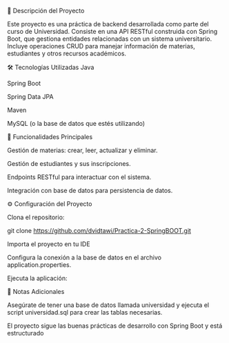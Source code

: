 🎯 Descripción del Proyecto

Este proyecto es una práctica de backend desarrollada como parte del curso de Universidad. Consiste en una API RESTful construida con Spring Boot, que gestiona entidades relacionadas con un sistema universitario. Incluye operaciones CRUD para manejar información de materias, estudiantes y otros recursos académicos.

🛠️ Tecnologías Utilizadas
Java

Spring Boot

Spring Data JPA

Maven

MySQL (o la base de datos que estés utilizando)

🚀 Funcionalidades Principales


Gestión de materias: crear, leer, actualizar y eliminar.

Gestión de estudiantes y sus inscripciones.

Endpoints RESTful para interactuar con el sistema.

Integración con base de datos para persistencia de datos.


⚙️ Configuración del Proyecto


Clona el repositorio:


git clone https://github.com/dvidtawi/Practica-2-SpringBOOT.git



Importa el proyecto en tu IDE 


Configura la conexión a la base de datos en el archivo application.properties.


Ejecuta la aplicación:


📌 Notas Adicionales

Asegúrate de tener una base de datos llamada universidad y ejecuta el script universidad.sql para crear las tablas necesarias.

El proyecto sigue las buenas prácticas de desarrollo con Spring Boot y está estructurado 

